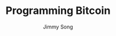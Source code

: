 ---
layout: books
title: Programming Bitcoin
subtitle: 
essential: 
categories: ['technical']
author: ['Jimmy Song']
excerpt: .
external_url: 
---